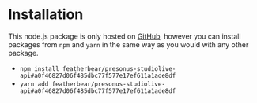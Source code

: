 # Installation

This node.js package is only hosted on [GitHub](https://github.com/featherbear/presonus-studiolive-api/), however you can install packages from `npm` and `yarn` in the same way as you would with any other package.

* `npm install featherbear/presonus-studiolive-api#a0f46827d06f485dbc77f577e17ef611a1ade8df`
* `yarn add featherbear/presonus-studiolive-api#a0f46827d06f485dbc77f577e17ef611a1ade8df`
